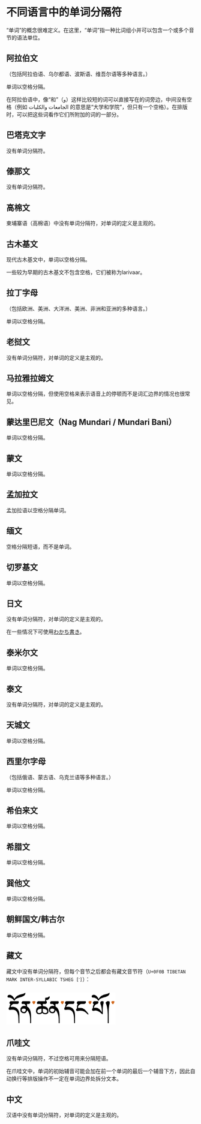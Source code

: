 # 不同语言中的单词分隔符

“单词”的概念很难定义。在这里，“单词”指一种比词组小并可以包含一个或多个音节的语法单位。

## 阿拉伯文

（包括阿拉伯语、乌尔都语、波斯语、维吾尔语等多种语言。）

单词以空格分隔。

在阿拉伯语中，像“和”（و）这样比较短的词可以直接写在的词旁边，中间没有空格（例如 الجامعات والكليات 的意思是“大学和学院”，但只有一个空格）。在排版时，可以把这些词看作它们所附加的词的一部分。

## 巴塔克文字

没有单词分隔符。

## 傣那文

没有单词分隔符。

## 高棉文

柬埔寨语（高棉语）中没有单词分隔符，对单词的定义是主观的。

## 古木基文

现代古木基文中，单词以空格分隔。

一些较为早期的古木基文不包含空格，它们被称为larivaar。

## 拉丁字母

（包括欧洲、美洲、大洋洲、美洲、非洲和亚洲的多种语言。）

单词以空格分隔。

## 老挝文

没有单词分隔符，对单词的定义是主观的。

## 马拉雅拉姆文

单词以空格分隔，但使用空格来表示语音上的停顿而不是词汇边界的情况也很常见。

## 蒙达里巴尼文（Nag Mundari / Mundari Bani）

单词以空格分隔。

## 蒙文

单词以空格分隔。

## 孟加拉文

孟加拉语以空格分隔单词。

## 缅文

空格分隔短语，而不是单词。

## 切罗基文

单词以空格分隔。

## 日文

没有单词分隔符，对单词的定义是主观的。

在一些情况下可使用[わかち書き](https://ja.wikipedia.org/wiki/%E3%82%8F%E3%81%8B%E3%81%A1%E6%9B%B8%E3%81%8D)。

## 泰米尔文

单词以空格分隔。

## 泰文

没有单词分隔符，对单词的定义是主观的。

## 天城文

单词以空格分隔。

## 西里尔字母

（包括俄语、蒙古语、乌克兰语等多种语言。）

单词以空格分隔。

## 希伯来文

单词以空格分隔。

## 希腊文

单词以空格分隔。

## 巽他文

单词以空格分隔。

## 朝鲜国文/韩古尔

单词以空格分隔。

## 藏文

藏文中没有单词分隔符，但每个音节之后都会有藏文音节符（`U+0F0B TIBETAN MARK INTER-SYLLABIC TSHEG [་]`）：

![音节符](/images/tsek.png)

## 爪哇文

没有单词分隔符，不过空格可用来分隔短语。

在爪哇文中，单词的初始辅音可能会加在前一个单词的最后一个辅音下方，因此自动换行等排版操作不一定在单词边界处拆分文本。

## 中文

汉语中没有单词分隔符，对单词的定义是主观的。

